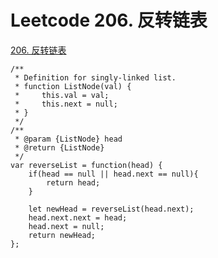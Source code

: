 # Leetcode 206. 反转链表

[206. 反转链表](https://leetcode-cn.com/problems/reverse-linked-list/)


```
/**
 * Definition for singly-linked list.
 * function ListNode(val) {
 *     this.val = val;
 *     this.next = null;
 * }
 */
/**
 * @param {ListNode} head
 * @return {ListNode}
 */
var reverseList = function(head) {
    if(head == null || head.next == null){
        return head;
    }

    let newHead = reverseList(head.next);
    head.next.next = head;
    head.next = null;
    return newHead;
};
```